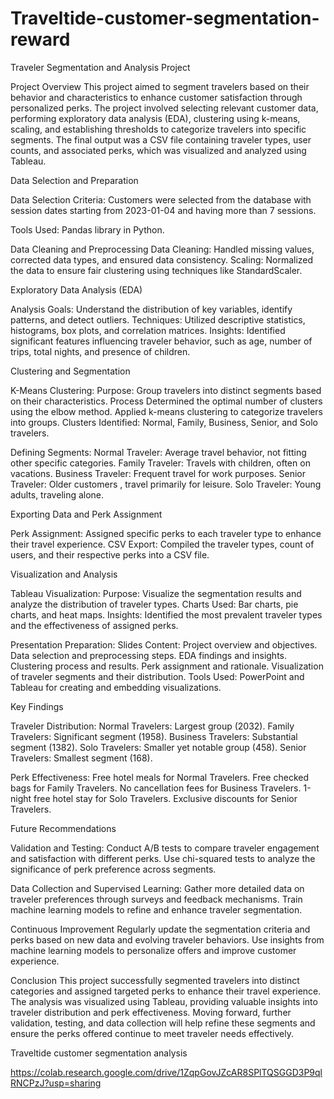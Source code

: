 # Traveltide-customer-segmentation-reward

Traveler Segmentation and Analysis Project

Project Overview
This project aimed to segment travelers based on their behavior and characteristics to enhance customer satisfaction through personalized perks. The project involved selecting relevant customer data, performing exploratory data analysis (EDA), clustering using k-means, scaling, and establishing thresholds to categorize travelers into specific segments. The final output was a CSV file containing traveler types, user counts, and associated perks, which was visualized and analyzed using Tableau.

Data Selection and Preparation

Data Selection
Criteria: Customers were selected from the database with session dates starting from 2023-01-04 and having more than 7 sessions.

 Tools Used: Pandas library in Python.

Data Cleaning and Preprocessing
Data Cleaning: Handled missing values, corrected data types, and ensured data consistency.
 Scaling:  Normalized the data to ensure fair clustering using techniques like StandardScaler.

Exploratory Data Analysis (EDA)

Analysis Goals: Understand the distribution of key variables, identify patterns, and detect outliers.
Techniques: Utilized descriptive statistics, histograms, box plots, and correlation matrices.
Insights: Identified significant features influencing traveler behavior, such as age, number of trips, total nights, and presence of children.

Clustering and Segmentation

 K-Means Clustering:
 Purpose: Group travelers into distinct segments based on their characteristics.
 Process
 Determined the optimal number of clusters using the elbow method.
 Applied k-means clustering to categorize travelers into groups.
 Clusters Identified: Normal, Family, Business, Senior, and Solo travelers.




Defining Segments:
 Normal Traveler: Average travel behavior, not fitting other specific categories.
 Family Traveler: Travels with children, often on vacations.
 Business Traveler: Frequent travel for work purposes.
 Senior Traveler: Older customers , travel primarily for leisure.
 Solo Traveler: Young adults, traveling alone.


Exporting Data and Perk Assignment

Perk Assignment: Assigned specific perks to each traveler type to enhance their travel experience.
CSV Export: Compiled the traveler types, count of users, and their respective perks into a CSV file.


Visualization and Analysis

Tableau Visualization:
Purpose: Visualize the segmentation results and analyze the distribution of traveler types.
Charts Used: Bar charts, pie charts, and heat maps.
Insights: Identified the most prevalent traveler types and the effectiveness of assigned perks.

Presentation Preparation:
Slides Content:
Project overview and objectives.
Data selection and preprocessing steps.
EDA findings and insights.
Clustering process and results.
 Perk assignment and rationale.
 Visualization of traveler segments and their distribution.
 Tools Used: PowerPoint and Tableau for creating and embedding visualizations.

Key Findings

Traveler Distribution:
Normal Travelers: Largest group (2032).
Family Travelers: Significant segment (1958).
Business Travelers: Substantial segment (1382).
Solo Travelers: Smaller yet notable group (458).
Senior Travelers: Smallest segment (168).





Perk Effectiveness:
Free hotel meals for Normal Travelers.
Free checked bags for Family Travelers.
No cancellation fees for Business Travelers.
 1-night free hotel stay for Solo Travelers.
 Exclusive discounts for Senior Travelers.

Future Recommendations

Validation and Testing:
 Conduct A/B tests to compare traveler engagement and satisfaction with different perks.
 Use chi-squared tests to analyze the significance of perk preference across segments.


Data Collection and Supervised Learning:
Gather more detailed data on traveler preferences through surveys and feedback mechanisms.
 Train machine learning models to refine and enhance traveler segmentation.


Continuous Improvement
Regularly update the segmentation criteria and perks based on new data and evolving traveler behaviors.
Use insights from machine learning models to personalize offers and improve customer experience.


Conclusion
This project successfully segmented travelers into distinct categories and assigned targeted perks to enhance their travel experience. The analysis was visualized using Tableau, providing valuable insights into traveler distribution and perk effectiveness. Moving forward, further validation, testing, and data collection will help refine these segments and ensure the perks offered continue to meet traveler needs effectively.


Traveltide customer segmentation analysis 

https://colab.research.google.com/drive/1ZqpGovJZcAR8SPlTQSGGD3P9qlRNCPzJ?usp=sharing
